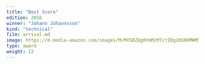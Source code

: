```yaml
---
title: "Best Score"
edition: 2016
winner: "Jóhann Jóhannsson"
kind: "technical"
film: arrival.md
image: https://m.media-amazon.com/images/M/MV5BZDg0YmMzMTctZDg1NS00MWM5LTk3OTItZjgxMDE3MjNhOWUyXkEyXkFqcGc@._V1_FMjpg_UX1024_.jpg
type: award
weight: 12
---
```

